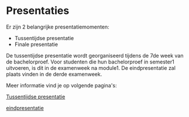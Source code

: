 # Presentaties
Er zijn 2 belangrijke presentatiemomenten:
* Tussentijdse presentatie
* Finale presentatie

De tussentijdse presentatie wordt georganiseerd tijdens de 7de week van de bachelorproef.  Voor studenten die hun bachelorproef in semester1 uitvoeren, is  dit in de examenweek na module1.
De eindpresentatie zal plaats vinden in de derde examenweek.

Meer informatie vind je op volgende pagina's:

[Tussentijdse presentatie](./tussentijdse_presntatie.md)

[eindpresentatie](./eindpresentatie.md)